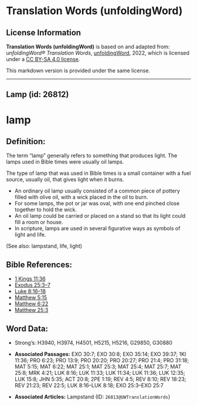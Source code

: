 # Translation Words (unfoldingWord)

## License Information

**Translation Words (unfoldingWord)** is based on and adapted from: _unfoldingWord® Translation Words_, [unfoldingWord](https://unfoldingword.org/utw), 2022, which is licensed under a [CC BY-SA 4.0 license](https://creativecommons.org/licenses/by-sa/4.0/legalcode.en).

This markdown version is provided under the same license.



--------------------------------

## Lamp (id: 26812)

lamp
====

Definition:
-----------

The term “lamp” generally refers to something that produces light. The lamps used in Bible times were usually oil lamps.

The type of lamp that was used in Bible times is a small container with a fuel source, usually oil, that gives light when it burns.

* An ordinary oil lamp usually consisted of a common piece of pottery filled with olive oil, with a wick placed in the oil to burn.
* For some lamps, the pot or jar was oval, with one end pinched close together to hold the wick.
* An oil lamp could be carried or placed on a stand so that its light could fill a room or house.
* In scripture, lamps are used in several figurative ways as symbols of light and life.

(See also: lampstand, life, light)

Bible References:
-----------------

* [1 Kings 11:36](https://ref.ly/1Kgs11:36)
* [Exodus 25:3–7](https://ref.ly/Exod25:3-Exod25:7)
* [Luke 8:16–18](https://ref.ly/Luke8:16-Luke8:18)
* [Matthew 5:15](https://ref.ly/Matt5:15)
* [Matthew 6:22](https://ref.ly/Matt6:22)
* [Matthew 25:3](https://ref.ly/Matt25:3)

Word Data:
----------

* Strong’s: H3940, H3974, H4501, H5215, H5216, G29850, G30880

* **Associated Passages:** EXO 30:7; EXO 30:8; EXO 35:14; EXO 39:37; 1KI 11:36; PRO 6:23; PRO 13:9; PRO 20:20; PRO 20:27; PRO 21:4; PRO 31:18; MAT 5:15; MAT 6:22; MAT 25:1; MAT 25:3; MAT 25:4; MAT 25:7; MAT 25:8; MRK 4:21; LUK 8:16; LUK 11:33; LUK 11:34; LUK 11:36; LUK 12:35; LUK 15:8; JHN 5:35; ACT 20:8; 2PE 1:19; REV 4:5; REV 8:10; REV 18:23; REV 21:23; REV 22:5; LUK 8:16–LUK 8:18; EXO 25:3–EXO 25:7
* **Associated Articles:** Lampstand (ID: `26813@UWTranslationWords`)

